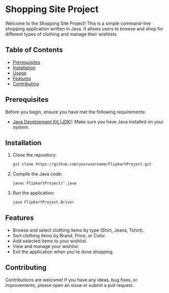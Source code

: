 # Shopping Site Project

Welcome to the Shopping Site  Project! This is a simple command-line shopping application written in Java. It allows users to browse and shop for different types of clothing and manage their wishlists.

## Table of Contents

- [Prerequisites](#prerequisites)
- [Installation](#installation)
- [Usage](#usage)
- [Features](#features)
- [Contributing](#contributing)

## Prerequisites

Before you begin, ensure you have met the following requirements:

- [Java Development Kit (JDK)](https://www.oracle.com/java/technologies/javase-downloads.html): Make sure you have Java installed on your system.

## Installation

1. Clone the repository:

   ```sh
   git clone https://github.com/yourusername/FlipkartProject.git

2. Compile the Java code:
   ```sh
   javac FlipkartProject/*.java

3. Run the application:
   ```sh
   java FlipkartProject.Driver

## Features
- Browse and select clothing items by type (Shirt, Jeans, Tshirt).
- Sort clothing items by Brand, Price, or Color.
- Add selected items to your wishlist.
- View and manage your wishlist.
- Exit the application when you're done shopping.

## Contributing
Contributions are welcome! If you have any ideas, bug fixes, or improvements, please open an issue or submit a pull request.
